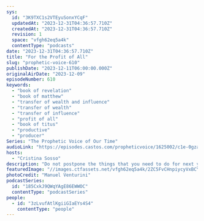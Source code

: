 ```yaml
---
sys:
  id: "3K9TXC1s2VTEyuSonxYCqF"
  updatedAt: "2023-12-31T04:36:57.710Z"
  createdAt: "2023-12-31T04:36:57.710Z"
  revision: 1
  space: "vfgh62eq5a4k"
  contentType: "podcasts"
date: "2023-12-31T04:36:57.710Z"
title: "For the Profit of All"
slug: "prophetic-voice-610"
publishDate: "2023-12-11T06:00:00.000Z"
originalAirDate: "2023-12-09"
episodeNumber: 610
keywords:
  - "book of revelation"
  - "book of matthew"
  - "transfer of wealth and influence"
  - "transfer of wealth"
  - "transfer of influence"
  - "profit of all"
  - "book of titus"
  - "productive"
  - "producer"
Series: "The Prophetic Voice of Our Time"
audioLink: "https://episodes.castos.com/propheticvoice/1625002/c1e-0gza8418dt1z2z5-xmdzz1g7iv9q-xwtfwj.mp3"
hosts:
  - "Cristina Sosso"
description: "Do not postpone the things that you need to do for next year. Remember that what God has called us to do is not only for our own benefit, but for the benefit and profit of all. Let us be productive and try to do everything that we can to finish this year with a bang."
featuredImage: "//images.ctfassets.net/vfgh62eq5a4k/2ZC5FvCHnpiycyVxBCYB0h/3c89e1b5d38c38376dc6382854505434/manuel-venturini-OCRyWB2NOjM-unsplash__1_.jpg"
photoCredit: "Manuel Venturini"
podcastSeries:
  id: "185CxkJ9QWqYAgE86EWWOC"
  contentType: "podcastSeries"
people:
  - id: "3zLvufAtlKgiiGIaEYs4S4"
    contentType: "people"
---
```

